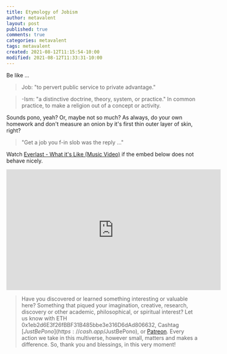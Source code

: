 ```yaml
---
title: Etymology of Jobism
author: metavalent
layout: post
published: true
comments: true
categories: metavalent
tags: metavalent
created: 2021-08-12T11:15:54-10:00
modified: 2021-08-12T11:33:31-10:00
---
```


Be like ...

> Job: "to pervert public service to private advantage."

> -Ism: "a distinctive doctrine, theory, system, or practice." In common practice, to make a religion out of a concept or activity.

Sounds pono, yeah? Or, maybe not so much? As always, do your own homework and don't measure an onion by it's first thin outer layer of skin, right?

> "Get a job you f-in slob was the reply ..."

Watch [Everlast - What it's Like (Music Video)](https://youtu.be/qA1nGPM9yHA) if the embed below does not behave nicely. 

<div class="embed-container"><iframe width="560" height="315" src="https://www.youtube.com/embed/qA1nGPM9yHA" title="YouTube video player" frameborder="0" allow="accelerometer; autoplay; clipboard-write; encrypted-media; gyroscope; picture-in-picture" allowfullscreen></iframe></div>

> Have you discovered or learned something interesting or valuable here? Something that piqued your imagination, creative, research, discovery or other academic, philosophical, or spiritual interest? Let us know with ETH 0x1eb2d6E3f26fBBF31B485bbe3e316D6dAd806632, Cashtag [$JustBePono](https://cash.app/$JustBePono), or [Patreon](https://patreon.com/metavalent). Every action we take in this multiverse, however small, matters and makes a difference. So, thank you and blessings, in this very moment!

